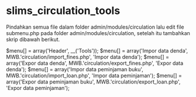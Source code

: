 # slims_circulation_tools

Pindahkan semua file dalam folder admin/modules/circulation
lalu edit file submenu.php pada folder admin/modules/circulation, setelah itu tambahkan skrip dibawah berikut.

$menu[] = array('Header', __('Tools'));
$menu[] = array('Impor data denda', MWB.'circulation/import_fines.php', 'Impor data denda');
$menu[] = array('Expor data denda', MWB.'circulation/export_fines.php', 'Expor data denda');
$menu[] = array('Impor data peminjaman buku', MWB.'circulation/import_loan.php', 'Impor data peminjaman');
$menu[] = array('Expor data peminjaman buku', MWB.'circulation/export_loan.php', 'Expor data peminjaman');

